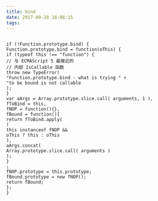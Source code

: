 ```yaml
---
title: bind
date: 2017-09-28 16:08:15
tags:
---
```

<pre><code>
if (!Function.prototype.bind) {
Function.prototype.bind = function(oThis) {
if (typeof this !== "function") {
// 与 ECMAScript 5 最接近的
// 内部 IsCallable 函数
throw new TypeError(
"Function.prototype.bind - what is trying " +
"to be bound is not callable
);
}
var aArgs = Array.prototype.slice.call( arguments, 1 ),
fToBind = this,
fNOP = function(){},
fBound = function(){
return fToBind.apply(
(
this instanceof fNOP &&
oThis ? this : oThis
),
aArgs.concat(
Array.prototype.slice.call( arguments )
);
}
;
fNOP.prototype = this.prototype;
fBound.prototype = new fNOP();
return fBound;
};
}
</code></pre>